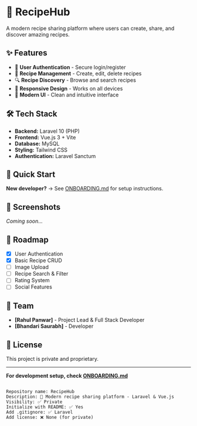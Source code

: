 # 🍳 RecipeHub

A modern recipe sharing platform where users can create, share, and discover amazing recipes.

## ✨ Features

- 🔐 **User Authentication** - Secure login/register
- 📝 **Recipe Management** - Create, edit, delete recipes
- 🔍 **Recipe Discovery** - Browse and search recipes
- 📱 **Responsive Design** - Works on all devices
- 🎨 **Modern UI** - Clean and intuitive interface

## 🛠️ Tech Stack

- **Backend:** Laravel 10 (PHP)
- **Frontend:** Vue.js 3 + Vite
- **Database:** MySQL
- **Styling:** Tailwind CSS
- **Authentication:** Laravel Sanctum

## 🚀 Quick Start

**New developer?** → See [ONBOARDING.md](./ONBOARDING.md) for setup instructions.

## 📸 Screenshots

*Coming soon...*

## 🎯 Roadmap

- [x] User Authentication
- [x] Basic Recipe CRUD
- [ ] Image Upload
- [ ] Recipe Search & Filter
- [ ] Rating System
- [ ] Social Features

## 👥 Team

- **[Rahul Panwar]** - Project Lead & Full Stack Developer
- **[Bhandari Saurabh]** - Developer

## 📄 License

This project is private and proprietary.

---

**For development setup, check [ONBOARDING.md](./ONBOARDING.md)**
```

Repository name: RecipeHub
Description: 🍳 Modern recipe sharing platform - Laravel & Vue.js
Visibility: ✅ Private
Initialize with README: ✅ Yes
Add .gitignore: ✅ Laravel
Add license: ❌ None (for private)
```
